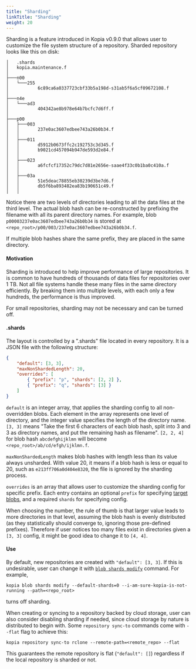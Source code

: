 ```yaml
---
title: "Sharding"
linkTitle: "Sharding"
weight: 20
---
```


Sharding is a feature introduced in Kopia v0.9.0 that allows user to customize the file system structure of a repository. Sharded repository looks like this on disk:
```
│   .shards
│   kopia.maintenance.f
│
├───n00
│   └───255
│           6c89ca6a0337723cbf33b5a198d-s31ab5f6a5cf09672108.f
│
├───n4e
│   └───ad3
│           404342ae8b978e64b7bcfc7d6ff.f
│
├───p00
│   ├───003
│   │       237e0ac3607edbee743a26b0b34.f
│   │
│   ├───011
│   │       d5912b0673ffc2c192753c3d345.f
│   │       b9021cd457094b947de593d2e84.f
│   │
│   ├───023
│   │       a6fcfcf17352c79dc7d81e2656e-saae4f33c0b1ba0c410a.f
│   │
│   ├───03a
│   │       51e5deac78855eb30239d3be7d6.f
│   │       db5f6ba893482ea83b190651c49.f
│   │
```
Notice there are two levels of directories leading to all the data files at the third level. The actual blob hash can be re-constructed by prefixing the filename with all its parent directory names. For example, blob `p00003237e0ac3607edbee743a26b0b34` is stored at `<repo_root>/p00/003/237e0ac3607edbee743a26b0b34.f`.

If multiple blob hashes share the same prefix, they are placed in the same directory.

#### Motivation

Sharding is introduced to help improve performance of large repositories. It is common to have hundreds of thousands of data files for repositories over 1 TB. Not all file systems handle these many files in the same directory efficiently. By breaking them into multiple levels, with each only a few hundreds, the performance is thus improved.

For small repositories, sharding may not be necessary and can be turned off.

#### .shards

The layout is controlled by a ".shards" file located in every repository. It is a JSON file with the following structure:
```json
{
    "default": [3, 3],
    "maxNonShardedLength": 20,
    "overrides": [
        { "prefix": "p", "shards": [2, 2] },
        { "prefix": "q", "shards": [3] }
    ]
}
```
`default` is an integer array, that applies the sharding config to all non-overridden blobs. Each element in the array represents one level of directory, and the integer value specifies the length of the directory name. `[3, 3]` means "Take the first 6 characters of each blob hash, split into 3 and 3 as directory names, and put the remaining hash as filename". `[2, 2, 4]` for blob hash `abcdefghijklmn` will become `<repo_root>/ab/cd/efgh/ijklmn.f`.

`maxNonShardedLength` makes blob hashes with length less than its value always unsharded. With value 20, it means if a blob hash is less or equal to 20, such as `e213ff706a0d404e8320`, the file is ignored by the sharding process.

`overrides` is an array that allows user to customize the sharding config for specific prefix. Each entry contains an optional `prefix` for specifying [target blobs](/docs/advanced/storage-tiers/), and a required `shards` for specifying config.

When choosing the number, the rule of thumb is that larger value leads to more directories in that level, assuming the blob hash is evenly distributed (as they statistically should converge to, ignoring those pre-defined prefixes). Therefore if user notices too many files exist in directories given a `[3, 3]` config, it might be good idea to change it to `[4, 4]`.

#### Use

By default, new repositories are created with `"default": [3, 3]`. If this is undesirable, user can change it with [`blob shards modify`](/docs/reference/command-line/advanced/blob-shards-modify/) command. For example,
```shell
kopia blob shards modify --default-shards=0 --i-am-sure-kopia-is-not-running --path=<repo_root>
```
turns off sharding.

When creating or syncing to a repository backed by cloud storage, user can also consider disabling sharding if needed, since cloud storage by nature is distributed to begin with. Some `repository sync-to` commands come with `--flat` flag to achieve this:
```shell
kopia repository sync-to rclone --remote-path=<remote_repo> --flat
```
This guarantees the remote repository is flat (`"default": []`) regardless if the local repository is sharded or not.
